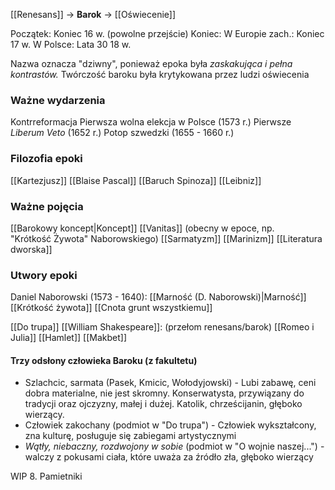 [[Renesans]] -> **Barok** -> [[Oświecenie]]

Początek: Koniec 16 w. (powolne przejście)
Koniec: 
	W Europie zach.: Koniec 17 w. 
	W Polsce: Lata 30 18 w.

Nazwa oznacza "dziwny", ponieważ epoka była *zaskakująca i pełna kontrastów.*
Twórczość baroku była krytykowana przez ludzi oświecenia
### Ważne wydarzenia
Kontrreformacja
Pierwsza wolna elekcja w Polsce (1573 r.)
Pierwsze *Liberum Veto* (1652 r.)
Potop szwedzki (1655 - 1660 r.)
### Filozofia epoki
[[Kartezjusz]]
[[Blaise Pascal]]
[[Baruch Spinoza]]
[[Leibniz]]
### Ważne pojęcia
[[Barokowy koncept|Koncept]]
[[Vanitas]] (obecny w epoce, np. "Krótkość Żywota" Naborowskiego)
[[Sarmatyzm]]
[[Marinizm]]
[[Literatura dworska]]
### Utwory epoki
Daniel Naborowski (1573 - 1640):
	[[Marność (D. Naborowski)|Marność]]
	[[Krótkość żywota]]
	[[Cnota grunt wszystkiemu]]

[[Do trupa]]
[[William Shakespeare]]: (przełom renesans/barok)
	[[Romeo i Julia]]
	[[Hamlet]]
	[[Makbet]]
#### Trzy odsłony człowieka Baroku (z fakultetu)
 - Szlachcic, sarmata (Pasek, Kmicic, Wołodyjowski) - Lubi zabawę, ceni dobra materialne, nie jest skromny. Konserwatysta, przywiązany do tradycji oraz ojczyzny, małej i dużej. Katolik, chrześcijanin, głęboko wierzący.
- Człowiek zakochany (podmiot w "Do trupa") - Człowiek wykształcony, zna kulturę, posługuje się zabiegami artystycznymi
- *Wątły, niebaczny, rozdwojony w sobie* (podmiot w "O wojnie naszej...") - walczy z pokusami ciała, które uważa za źródło zła, głęboko wierzący




WIP
8. Pamietniki